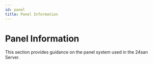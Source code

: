 ```yaml
---
id: panel
title: Panel Information
---
```


# Panel Information

This section provides guidance on the panel system used in the 24san Server.
